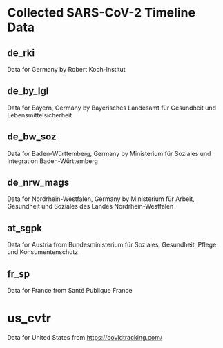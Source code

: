 # Collected SARS-CoV-2 Timeline Data

## de\_rki

Data for Germany by Robert Koch-Institut

## de\_by\_lgl

Data for Bayern, Germany by Bayerisches Landesamt für Gesundheit und Lebensmittelsicherheit

## de\_bw\_soz

Data for Baden-Württemberg, Germany by Ministerium für Soziales und Integration Baden-Württemberg

## de\_nrw\_mags

Data for Nordrhein-Westfalen, Germany by Ministerium für Arbeit, Gesundheit und Soziales des Landes Nordrhein-Westfalen

## at\_sgpk

Data for Austria from Bundesministerium für Soziales, Gesundheit, Pflege und Konsumentenschutz

## fr\_sp

Data for France from Santé Publique France

# us\_cvtr

Data for United States from https://covidtracking.com/
